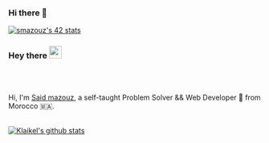 ### Hi there 👋

<!--
**smazouz/smazouz** is a ✨ _special_ ✨ repository because its `README.md` (this file) appears on your GitHub profile.

Here are some ideas to get you started:

- 🔭 I’m currently working on ...
- 🌱 I’m currently learning ...
- 👯 I’m looking to collaborate on ...
- 🤔 I’m looking for help with ...
- 💬 Ask me about ...
- 📫 How to reach me: ...
- 😄 Pronouns: ...
- ⚡ Fun fact: ...
-->
[![smazouz's 42 stats](https://badge.mediaplus.ma/levi/smazouz)](https://github.com/oakoudad/badge42)
### Hey there <img src="https://media.giphy.com/media/hvRJCLFzcasrR4ia7z/giphy.gif" width="25px">


<!-- <a href="https://twitter.com/AbdelhadiSabani">
  <img align="left" alt="Abdelhadi Sabani | Twitter" width="22px" src="https://cdn.jsdelivr.net/npm/simple-icons@v3/icons/twitter.svg" />
</a>
<a href="https://www.linkedin.com/in/abdelhadi-sabani-1bb5171a7/">
  <img align="left" alt="Abdelhadi's LinkdeIN" width="22px" src="https://cdn.jsdelivr.net/npm/simple-icons@v3/icons/linkedin.svg" />
</a>
<a href="https://t.me/abdelhadisabani">
  <img align="left" alt="Abdelhadi's Telegram" width="22px" src="https://cdn.jsdelivr.net/npm/simple-icons@v3/icons/telegram.svg" />
</a>
<a href="https://www.instagram.com/abdelhadi_sabani/">
  <img align="left" alt="Abdelhadi's Instagram" width="22px" src="https://cdn.jsdelivr.net/npm/simple-icons@v3/icons/instagram.svg" />
</a>
<a href="https://www.reddit.com/user/abdelhadi_sabani">
  <img align="left" alt="Abdelhadi's Reddit" width="22px" src="https://cdn.jsdelivr.net/npm/simple-icons@v3/icons/reddit.svg" />
</a> -->

</a>


<br />
<br />

Hi, I'm [Said mazouz](https://github.com/smazouz42), a self-taught Problem Solver && Web Developer 🚀 from Morocco 🇲🇦.

<br />

<a href="https://github-readme-stats.vercel.app/api?username=smazouz&count_private=true&show_icons=true">
  <img align="center" src="https://github-readme-stats.vercel.app/api?username=Aklaikel&count_private=true&show_icons=true" alt="Klaikel's github stats" />
</a>
